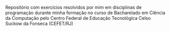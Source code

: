 Repositório com exercícios resolvidos por mim em disciplinas de programação durante minha formação no curso de Bacharelado em Ciência da Computação pelo Centro Federal de Educação Tecnológica Celso Suckow da Fonseca (CEFET/RJ)
